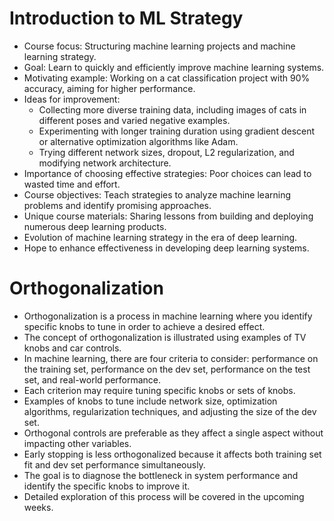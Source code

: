 # Introduction to ML Strategy

- Course focus: Structuring machine learning projects and machine learning strategy.
- Goal: Learn to quickly and efficiently improve machine learning systems.
- Motivating example: Working on a cat classification project with 90% accuracy, aiming for higher performance.
- Ideas for improvement:
    - Collecting more diverse training data, including images of cats in different poses and varied negative examples.
    - Experimenting with longer training duration using gradient descent or alternative optimization algorithms like Adam.
    - Trying different network sizes, dropout, L2 regularization, and modifying network architecture.
- Importance of choosing effective strategies: Poor choices can lead to wasted time and effort.
- Course objectives: Teach strategies to analyze machine learning problems and identify promising approaches.
- Unique course materials: Sharing lessons from building and deploying numerous deep learning products.
- Evolution of machine learning strategy in the era of deep learning.
- Hope to enhance effectiveness in developing deep learning systems.

# Orthogonalization

- Orthogonalization is a process in machine learning where you identify specific knobs to tune in order to achieve a desired effect.
- The concept of orthogonalization is illustrated using examples of TV knobs and car controls.
- In machine learning, there are four criteria to consider: performance on the training set, performance on the dev set, performance on the test set, and real-world performance.
- Each criterion may require tuning specific knobs or sets of knobs.
- Examples of knobs to tune include network size, optimization algorithms, regularization techniques, and adjusting the size of the dev set.
- Orthogonal controls are preferable as they affect a single aspect without impacting other variables.
- Early stopping is less orthogonalized because it affects both training set fit and dev set performance simultaneously.
- The goal is to diagnose the bottleneck in system performance and identify the specific knobs to improve it.
- Detailed exploration of this process will be covered in the upcoming weeks.